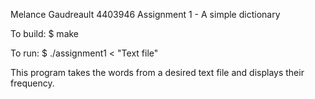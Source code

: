 Melance Gaudreault 4403946
Assignment 1 - A simple dictionary

To build:
	$ make

To run:
  $ ./assignment1 < "Text file"
  
This program takes the words from a desired text file and displays their frequency.
